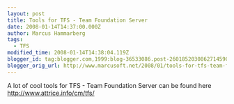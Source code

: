 ```yaml
---
layout: post
title: Tools for TFS - Team Foundation Server
date: 2008-01-14T14:37:00.000Z
author: Marcus Hammarberg
tags:
  - TFS
modified_time: 2008-01-14T14:38:04.119Z
blogger_id: tag:blogger.com,1999:blog-36533086.post-2601852030862714590
blogger_orig_url: http://www.marcusoft.net/2008/01/tools-for-tfs-team-foundation-server.html
---
```



A lot of cool tools for TFS - Team Foundation Server can be found
here
<http://www.attrice.info/cm/tfs/>
